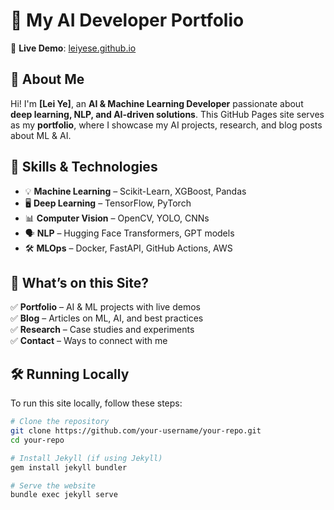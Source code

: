 # 🤖 My AI Developer Portfolio  
🚀 **Live Demo**: [leiyese.github.io](https://leiyese.github.io/)  

## 👋 About Me  
Hi! I'm **[Lei Ye]**, an **AI & Machine Learning Developer** passionate about **deep learning, NLP, and AI-driven solutions**. This GitHub Pages site serves as my **portfolio**, where I showcase my AI projects, research, and blog posts about ML & AI.  

## 🧠 Skills & Technologies  
- 💡 **Machine Learning** – Scikit-Learn, XGBoost, Pandas  
- 🖥 **Deep Learning** – TensorFlow, PyTorch  
- 📊 **Computer Vision** – OpenCV, YOLO, CNNs  
- 🗣 **NLP** – Hugging Face Transformers, GPT models  
- 🛠 **MLOps** – Docker, FastAPI, GitHub Actions, AWS  

## 📌 What’s on this Site?  
✅ **Portfolio** – AI & ML projects with live demos  
✅ **Blog** – Articles on ML, AI, and best practices  
✅ **Research** – Case studies and experiments  
✅ **Contact** – Ways to connect with me  

## 🛠️ Running Locally  
To run this site locally, follow these steps:  

```bash
# Clone the repository
git clone https://github.com/your-username/your-repo.git
cd your-repo

# Install Jekyll (if using Jekyll)
gem install jekyll bundler

# Serve the website
bundle exec jekyll serve